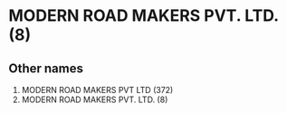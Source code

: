 # MODERN ROAD MAKERS PVT. LTD. (8)

## Other names
1. MODERN ROAD MAKERS PVT LTD (372)
1. MODERN ROAD MAKERS PVT. LTD. (8)


